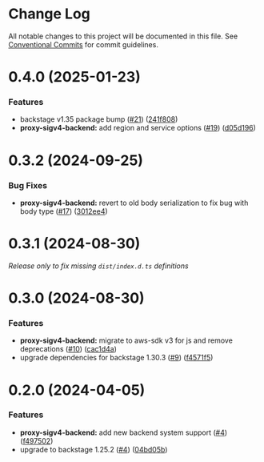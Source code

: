 # Change Log

All notable changes to this project will be documented in this file.
See [Conventional Commits](https://conventionalcommits.org) for commit guidelines.

# 0.4.0 (2025-01-23)

### Features

- backstage v1.35 package bump ([#21](https://github.com/segmentio/segment-backstage-plugins/issues/21)) ([241f808](https://github.com/segmentio/segment-backstage-plugins/commit/241f808dfba1a1c411d9761d2cf914c44a90011e))
- **proxy-sigv4-backend:** add region and service options ([#19](https://github.com/segmentio/segment-backstage-plugins/issues/19)) ([d05d196](https://github.com/segmentio/segment-backstage-plugins/commit/d05d196107e6b2b6273bb112f7a427db4ae46caa))

# 0.3.2 (2024-09-25)

### Bug Fixes

- **proxy-sigv4-backend:** revert to old body serialization to fix bug with body type ([#17](https://github.com/segmentio/segment-backstage-plugins/issues/17)) ([3012ee4](https://github.com/segmentio/segment-backstage-plugins/commit/3012ee4890813614d74528c4447a1f41e5c12c61))

# 0.3.1 (2024-08-30)

_Release only to fix missing `dist/index.d.ts` definitions_

# 0.3.0 (2024-08-30)

### Features

- **proxy-sigv4-backend:** migrate to aws-sdk v3 for js and remove deprecations ([#10](https://github.com/segmentio/segment-backstage-plugins/issues/10)) ([cac1d4a](https://github.com/segmentio/segment-backstage-plugins/commit/cac1d4a89015af48fcf1e2e274dcf330858e57cd))
- upgrade dependencies for backstage 1.30.3 ([#9](https://github.com/segmentio/segment-backstage-plugins/issues/9)) ([f4571f5](https://github.com/segmentio/segment-backstage-plugins/commit/f4571f5a88f32a7a84715235ea9caa0d6d2e1994))

# 0.2.0 (2024-04-05)

### Features

- **proxy-sigv4-backend:** add new backend system support ([#4](https://github.com/segmentio/segment-backstage-plugins/issues/4)) ([f497502](https://github.com/segmentio/segment-backstage-plugins/commit/f497502c4306d49c2d600ed393d6b97ab8d40b16))
- upgrade to backstage 1.25.2 ([#4](https://github.com/segmentio/segment-backstage-plugins/issues/4)) ([04bd05b](https://github.com/segmentio/segment-backstage-plugins/commit/04bd05b6d31ea9a59c0261241a97b8c5efac0c08))
